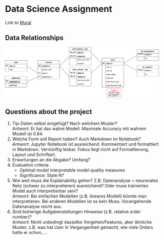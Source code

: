 # Data Science Assignment

Link
to [Mural](https://app.mural.co/t/sap10/m/sap10/1716206632221/a37dd7bad0b27f9cfa81c4753374f1210cf6925a?sender=udbcd2399998d4bf1d3a67360)

## Data Relationships

![Data Relations](data/supplementary/data_relations.svg)

## Questions about the project

1. Tip-Daten selbst eingefügt? Nach welchem Muster?  
   *Antwort:* Er hat das wahre Modell. Maximale Accuracy mit wahrem Modell ist 0.84.
3. Welche Form soll Report haben? Auch Markdown im Notebook?   
   *Antwort:* Jupyter Notebook ist ausreichend. Kommentiert und formattiert in Markdown. Vernünftig lesbar. Fokus liegt nicht auf Formattierung, Layout und Schriftart.
4. Erwartungen an die Abgabe? Umfang?
5. Evaluation criteria
    - Optimal model interpretable model quality measures
    - Significance: State N?
6. Wie weit muss die Explainability gehen? Z.B. Datenanalyse + neuronales Netz (schwer zu interpretieren) ausreichend?
   Oder muss trainiertes Model auch interpretierbar sein?  
   *Antwort:* Bei einfachen Modellen (z.B. lineares Modell) könnte man interpretieren. Bei anderen Modellen ist es kein Muss. Vorangehende Datenanalyse reicht aus.
8. Sind bisherige Aufgabenstellungen Hinweise (z.B. relative order number)?  
   *Antwort:* Nicht unbedingt dasselbe Vorgehen/Features, aber ähnliche Muster, z.B. was hat User in Vergangenheit
   gemacht, wie viele Orders hatte er schon, ...

